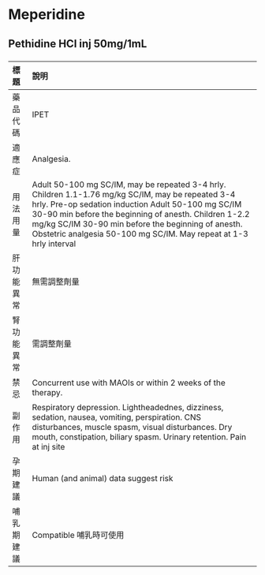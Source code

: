 # Meperidine

## Pethidine HCl inj 50mg/1mL

##### 

| 標題       | 說明                                                                                                                                                                                                                                                                                                                                          |
|:-----------|:----------------------------------------------------------------------------------------------------------------------------------------------------------------------------------------------------------------------------------------------------------------------------------------------------------------------------------------------|
| 藥品代碼   | IPET                                                                                                                                                                                                                                                                                                                                          |
| 適應症     | Analgesia.                                                                                                                                                                                                                                                                                                                                    |
| 用法用量   | Adult 50-100 mg SC/IM, may be repeated 3-4 hrly. Children 1.1-1.76 mg/kg SC/IM, may be repeated 3-4 hrly. Pre-op sedation induction Adult 50-100 mg SC/IM 30-90 min before the beginning of anesth. Children 1-2.2 mg/kg SC/IM 30-90 min before the beginning of anesth. Obstetric analgesia 50-100 mg SC/IM. May repeat at 1-3 hrly interval |
| 肝功能異常 | 無需調整劑量                                                                                                                                                                                                                                                                                                                                  |
| 腎功能異常 | 需調整劑量                                                                                                                                                                                                                                                                                                                                    |
| 禁忌       | Concurrent use with MAOIs or within 2 weeks of the therapy.                                                                                                                                                                                                                                                                                   |
| 副作用     | Respiratory depression. Lightheadednes, dizziness, sedation, nausea, vomiting, perspiration. CNS disturbances, muscle spasm, visual disturbances. Dry mouth, constipation, biliary spasm. Urinary retention. Pain at inj site                                                                                                                 |
| 孕期建議   | Human (and animal) data suggest risk                                                                                                                                                                                                                                                                                                          |
| 哺乳期建議 | Compatible 哺乳時可使用                                                                                                                                                                                                                                                                                                                       |

